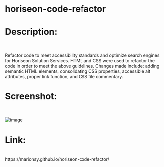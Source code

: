 # horiseon-code-refactor

<b> 
<h1>Description: </h1>
</b> </br>

Refactor code to meet accessibility standards and optimize search engines for Horiseon Solution Services. HTML and CSS were used to 
refactor the code in order to meet the above guidelines. Changes made include: adding semantic HTML elements, consolidating CSS properties, accessible alt attributes, proper link function, and CSS file commentary. </br>

<h1> Screenshot: </h1> </br>

![image](https://user-images.githubusercontent.com/105673031/175362748-3a4b2e71-ad35-4a3b-81fa-4bbaa51c1ae4.png) </br>

<h1>Link: </h1> </br>
https://marionsy.github.io/horiseon-code-refactor/
